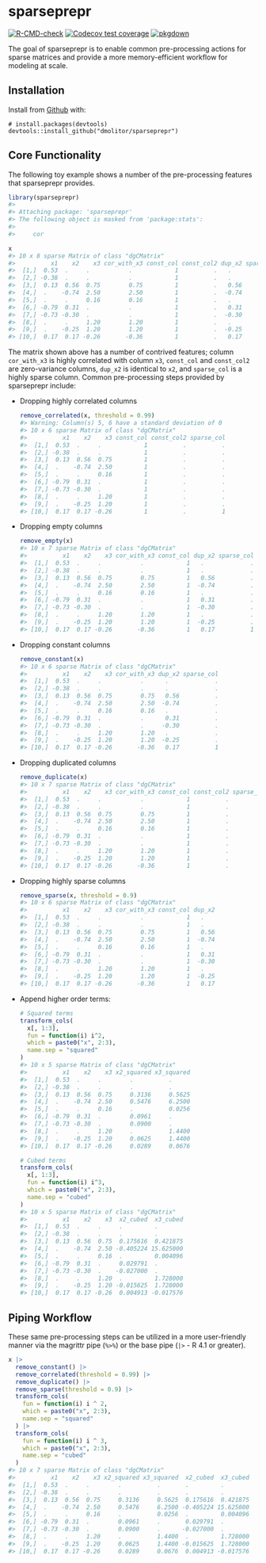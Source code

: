 
<!-- README.md is generated from README.Rmd. Please edit that file -->

# sparseprepr

<!-- badges: start -->

[![R-CMD-check](https://github.com/dmolitor/sparseprepr/workflows/R-CMD-check/badge.svg)](https://github.com/dmolitor/sparseprepr/actions)
[![Codecov test
coverage](https://codecov.io/gh/dmolitor/sparseprepr/branch/main/graph/badge.svg?token=PCAC1RA7GE)](https://codecov.io/gh/dmolitor/sparseprepr?branch=main)
[![pkgdown](https://github.com/dmolitor/sparseprepr/workflows/pkgdown/badge.svg)](https://github.com/dmolitor/sparseprepr/actions)
<!-- badges: end -->

The goal of sparseprepr is to enable common pre-processing actions for
sparse matrices and provide a more memory-efficient workflow for
modeling at scale.

## Installation

Install from [Github](https://github.com) with:

    # install.packages(devtools)
    devtools::install_github("dmolitor/sparseprepr")

## Core Functionality

The following toy example shows a number of the pre-processing features
that sparseprepr provides.

``` r
library(sparseprepr)
#> 
#> Attaching package: 'sparseprepr'
#> The following object is masked from 'package:stats':
#> 
#>     cor

x
#> 10 x 8 sparse Matrix of class "dgCMatrix"
#>          x1    x2    x3 cor_with_x3 const_col const_col2 dup_x2 sparse_col
#>  [1,]  0.53  .     .           .            1          .   .             .
#>  [2,] -0.38  .     .           .            1          .   .             .
#>  [3,]  0.13  0.56  0.75        0.75         1          .   0.56          .
#>  [4,]  .    -0.74  2.50        2.50         1          .  -0.74          .
#>  [5,]  .     .     0.16        0.16         1          .   .             .
#>  [6,] -0.79  0.31  .           .            1          .   0.31          .
#>  [7,] -0.73 -0.30  .           .            1          .  -0.30          .
#>  [8,]  .     .     1.20        1.20         1          .   .             .
#>  [9,]  .    -0.25  1.20        1.20         1          .  -0.25          .
#> [10,]  0.17  0.17 -0.26       -0.36         1          .   0.17          1
```

The matrix shown above has a number of contrived features; column
`cor_with_x3` is highly correlated with column `x3`, `const_col` and
`const_col2` are zero-variance columns, `dup_x2` is identical to `x2`,
and `sparse_col` is a highly sparse column. Common pre-processing steps
provided by sparseprepr include:

-   Dropping highly correlated columns

    ``` r
    remove_correlated(x, threshold = 0.99)
    #> Warning: Column(s) 5, 6 have a standard deviation of 0
    #> 10 x 6 sparse Matrix of class "dgCMatrix"
    #>          x1    x2    x3 const_col const_col2 sparse_col
    #>  [1,]  0.53  .     .            1          .          .
    #>  [2,] -0.38  .     .            1          .          .
    #>  [3,]  0.13  0.56  0.75         1          .          .
    #>  [4,]  .    -0.74  2.50         1          .          .
    #>  [5,]  .     .     0.16         1          .          .
    #>  [6,] -0.79  0.31  .            1          .          .
    #>  [7,] -0.73 -0.30  .            1          .          .
    #>  [8,]  .     .     1.20         1          .          .
    #>  [9,]  .    -0.25  1.20         1          .          .
    #> [10,]  0.17  0.17 -0.26         1          .          1
    ```

-   Dropping empty columns

    ``` r
    remove_empty(x)
    #> 10 x 7 sparse Matrix of class "dgCMatrix"
    #>          x1    x2    x3 cor_with_x3 const_col dup_x2 sparse_col
    #>  [1,]  0.53  .     .           .            1   .             .
    #>  [2,] -0.38  .     .           .            1   .             .
    #>  [3,]  0.13  0.56  0.75        0.75         1   0.56          .
    #>  [4,]  .    -0.74  2.50        2.50         1  -0.74          .
    #>  [5,]  .     .     0.16        0.16         1   .             .
    #>  [6,] -0.79  0.31  .           .            1   0.31          .
    #>  [7,] -0.73 -0.30  .           .            1  -0.30          .
    #>  [8,]  .     .     1.20        1.20         1   .             .
    #>  [9,]  .    -0.25  1.20        1.20         1  -0.25          .
    #> [10,]  0.17  0.17 -0.26       -0.36         1   0.17          1
    ```

-   Dropping constant columns

    ``` r
    remove_constant(x)
    #> 10 x 6 sparse Matrix of class "dgCMatrix"
    #>          x1    x2    x3 cor_with_x3 dup_x2 sparse_col
    #>  [1,]  0.53  .     .           .      .             .
    #>  [2,] -0.38  .     .           .      .             .
    #>  [3,]  0.13  0.56  0.75        0.75   0.56          .
    #>  [4,]  .    -0.74  2.50        2.50  -0.74          .
    #>  [5,]  .     .     0.16        0.16   .             .
    #>  [6,] -0.79  0.31  .           .      0.31          .
    #>  [7,] -0.73 -0.30  .           .     -0.30          .
    #>  [8,]  .     .     1.20        1.20   .             .
    #>  [9,]  .    -0.25  1.20        1.20  -0.25          .
    #> [10,]  0.17  0.17 -0.26       -0.36   0.17          1
    ```

-   Dropping duplicated columns

    ``` r
    remove_duplicate(x)
    #> 10 x 7 sparse Matrix of class "dgCMatrix"
    #>          x1    x2    x3 cor_with_x3 const_col const_col2 sparse_col
    #>  [1,]  0.53  .     .           .            1          .          .
    #>  [2,] -0.38  .     .           .            1          .          .
    #>  [3,]  0.13  0.56  0.75        0.75         1          .          .
    #>  [4,]  .    -0.74  2.50        2.50         1          .          .
    #>  [5,]  .     .     0.16        0.16         1          .          .
    #>  [6,] -0.79  0.31  .           .            1          .          .
    #>  [7,] -0.73 -0.30  .           .            1          .          .
    #>  [8,]  .     .     1.20        1.20         1          .          .
    #>  [9,]  .    -0.25  1.20        1.20         1          .          .
    #> [10,]  0.17  0.17 -0.26       -0.36         1          .          1
    ```

-   Dropping highly sparse columns

    ``` r
    remove_sparse(x, threshold = 0.9)
    #> 10 x 6 sparse Matrix of class "dgCMatrix"
    #>          x1    x2    x3 cor_with_x3 const_col dup_x2
    #>  [1,]  0.53  .     .           .            1   .   
    #>  [2,] -0.38  .     .           .            1   .   
    #>  [3,]  0.13  0.56  0.75        0.75         1   0.56
    #>  [4,]  .    -0.74  2.50        2.50         1  -0.74
    #>  [5,]  .     .     0.16        0.16         1   .   
    #>  [6,] -0.79  0.31  .           .            1   0.31
    #>  [7,] -0.73 -0.30  .           .            1  -0.30
    #>  [8,]  .     .     1.20        1.20         1   .   
    #>  [9,]  .    -0.25  1.20        1.20         1  -0.25
    #> [10,]  0.17  0.17 -0.26       -0.36         1   0.17
    ```

-   Append higher order terms:

    ``` r
    # Squared terms
    transform_cols(
      x[, 1:3], 
      fun = function(i) i^2, 
      which = paste0("x", 2:3), 
      name.sep = "squared"
    )
    #> 10 x 5 sparse Matrix of class "dgCMatrix"
    #>          x1    x2    x3 x2_squared x3_squared
    #>  [1,]  0.53  .     .        .          .     
    #>  [2,] -0.38  .     .        .          .     
    #>  [3,]  0.13  0.56  0.75     0.3136     0.5625
    #>  [4,]  .    -0.74  2.50     0.5476     6.2500
    #>  [5,]  .     .     0.16     .          0.0256
    #>  [6,] -0.79  0.31  .        0.0961     .     
    #>  [7,] -0.73 -0.30  .        0.0900     .     
    #>  [8,]  .     .     1.20     .          1.4400
    #>  [9,]  .    -0.25  1.20     0.0625     1.4400
    #> [10,]  0.17  0.17 -0.26     0.0289     0.0676

    # Cubed terms
    transform_cols(
      x[, 1:3], 
      fun = function(i) i^3, 
      which = paste0("x", 2:3), 
      name.sep = "cubed"
    )
    #> 10 x 5 sparse Matrix of class "dgCMatrix"
    #>          x1    x2    x3  x2_cubed  x3_cubed
    #>  [1,]  0.53  .     .     .         .       
    #>  [2,] -0.38  .     .     .         .       
    #>  [3,]  0.13  0.56  0.75  0.175616  0.421875
    #>  [4,]  .    -0.74  2.50 -0.405224 15.625000
    #>  [5,]  .     .     0.16  .         0.004096
    #>  [6,] -0.79  0.31  .     0.029791  .       
    #>  [7,] -0.73 -0.30  .    -0.027000  .       
    #>  [8,]  .     .     1.20  .         1.728000
    #>  [9,]  .    -0.25  1.20 -0.015625  1.728000
    #> [10,]  0.17  0.17 -0.26  0.004913 -0.017576
    ```

## Piping Workflow

These same pre-processing steps can be utilized in a more user-friendly
manner via the magrittr pipe (`%>%`) or the base pipe (`|>` - R 4.1 or
greater).

``` r
x |>
  remove_constant() |>
  remove_correlated(threshold = 0.99) |>
  remove_duplicate() |>
  remove_sparse(threshold = 0.9) |>
  transform_cols(
    fun = function(i) i ^ 2,
    which = paste0("x", 2:3),
    name.sep = "squared"
  ) |>
  transform_cols(
    fun = function(i) i ^ 3,
    which = paste0("x", 2:3),
    name.sep = "cubed"
  )
#> 10 x 7 sparse Matrix of class "dgCMatrix"
#>          x1    x2    x3 x2_squared x3_squared  x2_cubed  x3_cubed
#>  [1,]  0.53  .     .        .          .       .         .       
#>  [2,] -0.38  .     .        .          .       .         .       
#>  [3,]  0.13  0.56  0.75     0.3136     0.5625  0.175616  0.421875
#>  [4,]  .    -0.74  2.50     0.5476     6.2500 -0.405224 15.625000
#>  [5,]  .     .     0.16     .          0.0256  .         0.004096
#>  [6,] -0.79  0.31  .        0.0961     .       0.029791  .       
#>  [7,] -0.73 -0.30  .        0.0900     .      -0.027000  .       
#>  [8,]  .     .     1.20     .          1.4400  .         1.728000
#>  [9,]  .    -0.25  1.20     0.0625     1.4400 -0.015625  1.728000
#> [10,]  0.17  0.17 -0.26     0.0289     0.0676  0.004913 -0.017576
```
